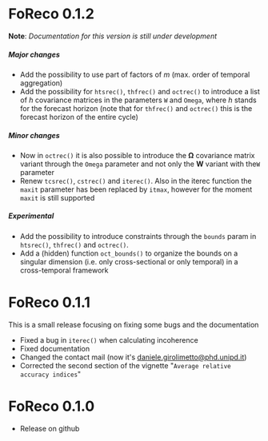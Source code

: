 # FoReco 0.1.2
**Note**: *Documentation for this version is still under development*

##### Major changes
* Add the possibility to use part of factors of *m* (max. order of temporal aggregation)
* Add the possibility for `htsrec()`, `thfrec()` and `octrec()` to introduce a list of *h* covariance matrices in the parameters `W` and `Omega`, where *h* stands for the forecast horizon (note that for `thfrec()` and `octrec()` this is the forecast horizon of the entire cycle)

##### Minor changes
* Now in `octrec()` it is also possible to introduce the **Ω** covariance matrix variant through the `Omega` parameter and not only the **W** variant with the`W` parameter
* Renew `tcsrec()`, `cstrec()` and `iterec()`. Also in the iterec function the `maxit` parameter has been replaced by `itmax`, however for the moment `maxit` is still supported

##### Experimental
* Add the possibility to introduce constraints through the `bounds` param in `htsrec()`, `thfrec()` and `octrec()`.
* Add a (hidden) function `oct_bounds()` to organize the bounds on a singular dimension (i.e. only cross-sectional or only temporal) in a cross-temporal framework

# FoReco 0.1.1
This is a small release focusing on fixing some bugs and the documentation

* Fixed a bug in `iterec()` when calculating incoherence
* Fixed documentation 
* Changed the contact mail (now it's daniele.girolimetto@phd.unipd.it)
* Corrected the second section of the vignette "`Average relative accuracy indices`"

# FoReco 0.1.0

* Release on github
